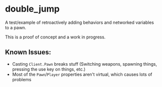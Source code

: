 # double_jump

A test/example of retroactively adding behaviors and networked variables to a pawn.

This is a proof of concept and a work in progress.

## Known Issues:

- Casting `Client.Pawn` breaks stuff (Switching weapons, spawning things, pressing the use key on things, etc.)
- Most of the `Pawn`/`Player` properties aren't virtual, which causes lots of problems
